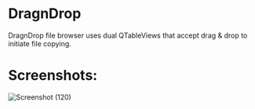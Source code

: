 # DragnDrop
DragnDrop file browser uses dual QTableViews that accept drag &amp; drop to initiate file copying.

# Screenshots:

![Screenshot (120)](https://user-images.githubusercontent.com/41272301/177205775-a78dbf07-a4ed-40ec-ba38-945aeea88907.png)

